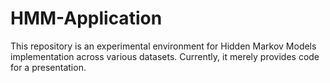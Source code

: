 # HMM-Application

This repository is an experimental environment for Hidden Markov Models implementation across various datasets.
Currently, it merely provides code for a presentation.
